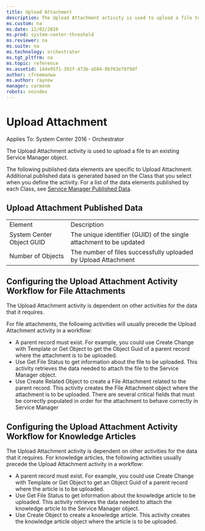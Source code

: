 ```yaml
---
title: Upload Attachment
description: The Upload Attachment activity is used to upload a file to an existing Service Manager object.
ms.custom: na
ms.date: 12/02/2016
ms.prod: system-center-threshold
ms.reviewer: na
ms.suite: na
ms.technology: orchestrator
ms.tgt_pltfrm: na
ms.topic: reference
ms.assetid: 144e95f1-392f-473b-a504-0b763e78f9df
author: cfreemanwa
ms.author: raynew
manager: carmonm
robots: noindex
---
```

# Upload Attachment

Applies To: System Center 2016 - Orchestrator

The Upload Attachment activity is used to upload a file to an existing Service Manager object.

The following published data elements are specific to Upload Attachment. Additional published data is generated based on the Class that you select when you define the activity. For a list of the data elements published by each Class, see [Service Manager Published Data](service-manager-published-data.md).

## Upload Attachment Published Data

|   |   |
|---------------------------|---------------------------------------------------------------------|
| Element   | Description   |
| System Center Object GUID | The unique identifier (GUID) of the single attachment to be updated |
| Number of Objects   | The number of files successfully uploaded by Upload Attachment   |

## Configuring the Upload Attachment Activity Workflow for File Attachments

The Upload Attachment activity is dependent on other activities for the data that it requires.

For file attachments, the following activities will usually precede the Upload Attachment activity in a workflow:

-   A parent record must exist. For example, you could use Create Change with Template or Get Object to get the Object Guid of a parent record where the attachment is to be uploaded.
-   Use Get File Status to get information about the file to be uploaded. This activity retrieves the data needed to attach the file to the Service Manager object.
-   Use Create Related Object to create a File Attachment related to the parent record. This activity creates the File Attachment object where the attachment is to be uploaded. There are several critical fields that must be correctly populated in order for the attachment to behave correctly in Service Manager

## Configuring the Upload Attachment Activity Workflow for Knowledge Articles

The Upload Attachment activity is dependent on other activities for the data that it requires. For knowledge articles, the following activities usually precede the Upload Attachment activity in a workflow:

-   A parent record must exist. For example, you could use Create Change with Template or Get Object to get an Object Guid of a parent record where the article is to be uploaded.
-   Use Get File Status to get information about the knowledge article to be uploaded. This activity retrieves the data needed to attach the knowledge article to the Service Manager object.
-   Use Create Object to create a knowledge article. This activity creates the knowledge article object where the article is to be uploaded.
